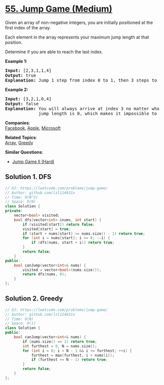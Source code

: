 # [55. Jump Game (Medium)](https://leetcode.com/problems/jump-game/)

<p>Given an array of non-negative integers, you are initially positioned at the first index of the array.</p>

<p>Each element in the array represents your maximum jump length at that position.</p>

<p>Determine if you are able to reach the last index.</p>

<p><strong>Example 1:</strong></p>

<pre><strong>Input:</strong> [2,3,1,1,4]
<strong>Output:</strong> true
<strong>Explanation:</strong> Jump 1 step from index 0 to 1, then 3 steps to the last index.
</pre>

<p><strong>Example 2:</strong></p>

<pre><strong>Input:</strong> [3,2,1,0,4]
<strong>Output:</strong> false
<strong>Explanation:</strong> You will always arrive at index 3 no matter what. Its maximum
&nbsp;            jump length is 0, which makes it impossible to reach the last index.
</pre>


**Companies**:  
[Facebook](https://leetcode.com/company/facebook), [Apple](https://leetcode.com/company/apple), [Microsoft](https://leetcode.com/company/microsoft)

**Related Topics**:  
[Array](https://leetcode.com/tag/array/), [Greedy](https://leetcode.com/tag/greedy/)

**Similar Questions**:
* [Jump Game II (Hard)](https://leetcode.com/problems/jump-game-ii/)

## Solution 1. DFS

```cpp
// OJ: https://leetcode.com/problems/jump-game/
// Author: github.com/lzl124631x
// Time: O(N^2)
// Space: O(N)
class Solution {
private:
    vector<bool> visited;
    bool dfs(vector<int> &nums, int start) {
        if (visited[start]) return false;
        visited[start] = true;
        if (start + nums[start] >= nums.size() - 1) return true;
        for (int i = nums[start]; i >= 0; --i) {
            if (dfs(nums, start + i)) return true;
        }
        return false;
    }
public:
    bool canJump(vector<int>& nums) {
        visited = vector<bool>(nums.size());
        return dfs(nums, 0);
    }
};
```

## Solution 2. Greedy

```cpp
// OJ: https://leetcode.com/problems/jump-game/
// Author: github.com/lzl124631x
// Time: O(N)
// Space: O(1)
class Solution {
public:
    bool canJump(vector<int>& nums) {
        if (nums.size() == 1) return true;
        int furthest = 0, N = nums.size();
        for (int i = 0; i < N - 1 && i <= furthest; ++i) {
            furthest = max(furthest, i + nums[i]);
            if (furthest >= N - 1) return true;
        }
        return false;
    }
};
```